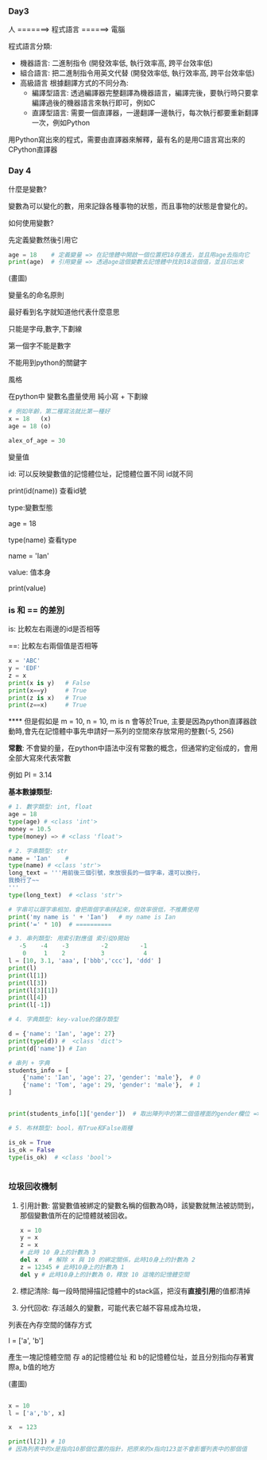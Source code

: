 ### Day3

人 =======> 程式語言 ======> 電腦

程式語言分類:

- 機器語言: 二進制指令 (開發效率低, 執行效率高, 跨平台效率低)
- 組合語言: 把二進制指令用英文代替 (開發效率低, 執行效率高, 跨平台效率低)
- 高級語言
  根據翻譯方式的不同分為:
  - 編譯型語言: 透過編譯器完整翻譯為機器語言，編譯完後，要執行時只要拿編譯過後的機器語言來執行即可，例如C
  - 直譯型語言: 需要一個直譯器，一邊翻譯一邊執行，每次執行都要重新翻譯一次，例如Python 



用Python寫出來的程式，需要由直譯器來解釋，最有名的是用C語言寫出來的CPython直譯器



### Day 4

什麼是變數?

變數為可以變化的數，用來記錄各種事物的狀態，而且事物的狀態是會變化的。

如何使用變數?

先定義變數然後引用它

```python
age = 18    # 定義變量 => 在記憶體中開啟一個位置把18存進去，並且用age去指向它
print(age)  # 引用變量 => 透過age這個變數去記憶體中找到18這個值，並且印出來
```

(畫圖)

變量名的命名原則

最好看到名字就知道他代表什麼意思

只能是字母,數字,下劃線

第一個字不能是數字

不能用到python的關鍵字

風格

在python中 變數名盡量使用 純小寫 + 下劃線

```python
# 例如年齡，第二種寫法就比第一種好
x = 18   (x)
age = 18 (o)

alex_of_age = 30
```

變量值

id: 可以反映變數值的記憶體位址，記憶體位置不同 id就不同

print(id(name)) 查看id號

type:變數型態

age = 18

type(name) 查看type

name = 'Ian'

value: 值本身

print(value)

### is 和 == 的差別

is: 比較左右兩邊的id是否相等

==: 比較左右兩個值是否相等

```python
x = 'ABC'
y = 'EDF'
z = x
print(x is y)   # False
print(x==y)     # True
print(z is x)   # True
print(z==x)     # True
```

**** 但是假如是 m = 10, n = 10,  m is n 會等於True, 主要是因為python直譯器啟動時,會先在記憶體中事先申請好一系列的空間來存放常用的整數(-5, 256)

**常數**: 不會變的量，在python中語法中沒有常數的概念，但通常約定俗成的，會用全部大寫來代表常數

例如 PI = 3.14

**基本數據類型:**

```python
# 1. 數字類型: int, float
age = 18
type(age) # <class 'int'>
money = 10.5
type(money) => # <class 'float'>

# 2. 字串類型: str
name = 'Ian'    #
type(name) # <class 'str'>
long_text = '''用前後三個引號，來放很長的一個字串，還可以換行，
我換行了~~
'''
type(long_text)  # <class 'str'>

# 字串可以跟字串相加，會把兩個字串拼起來，但效率很低，不推薦使用
print('my name is ' + 'Ian')   # my name is Ian
print('=' * 10)  # ==========

# 3. 串列類型: 用索引對應值 索引從0開始
   -5    -4    -3         -2         -1
    0     1    2          3           4
l = [10, 3.1, 'aaa', ['bbb','ccc'], 'ddd' ]
print(l)
print(l[1])
print(l[3])
print(l[3][1])  
print(l[4])
print(l[-1])

# 4. 字典類型: key-value的儲存類型

d = {'name': 'Ian', 'age': 27} 
print(type(d)) #  <class 'dict'>
print(d['name']) # Ian

# 串列 + 字典
students_info = [
    {'name': 'Ian', 'age': 27, 'gender': 'male'},  # 0
    {'name': 'Tom', 'age': 29, 'gender': 'male'},  # 1
]


print(students_info[1]['gender'])  # 取出陣列中的第二個值裡面的gender欄位 => male

# 5. 布林類型: bool，有True和False兩種

is_ok = True
is_ok = False
type(is_ok)  # <class 'bool'>
                                     
```



### 垃圾回收機制

1. 引用計數: 當變數值被綁定的變數名稱的個數為0時，該變數就無法被訪問到，那個變數值所在的記憶體就被回收。

   ```python
   x = 10 
   y = x
   z = x
   # 此時 10 身上的計數為 3
   del x   # 解除 x 與 10 的綁定關係，此時10身上的計數為 2
   z = 12345 # 此時10身上的計數為 1
   del y # 此時10身上的計數為 0，釋放 10 這塊的記憶體空間
   ```

2. 標記清除: 每一段時間掃描記憶體中的stack區，把沒有**直接引用**的值都清掉

3. 分代回收: 存活越久的變數，可能代表它越不容易成為垃圾，



列表在內存空間的儲存方式

l = ['a', 'b']

產生一塊記憶體空間 存 a的記憶體位址 和 b的記憶體位址，並且分別指向存著實際a, b值的地方

(畫圖)

```python

x = 10
l = ['a','b', x]

x  = 123

print(l[2]) # 10
# 因為列表中的x是指向10那個位置的指針，把原來的x指向123並不會影響列表中的那個值

```

